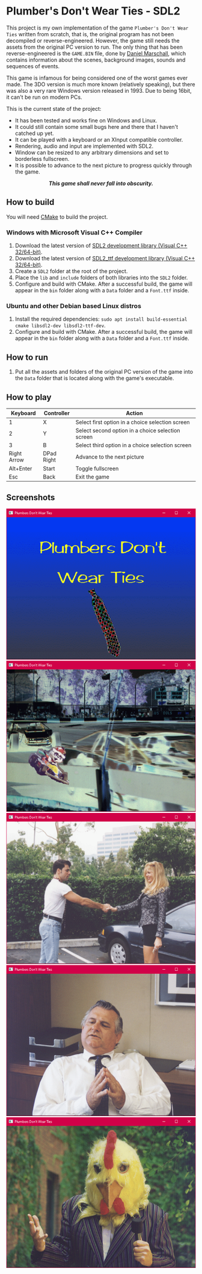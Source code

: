 # Plumber's Don't Wear Ties - SDL2

This project is my own implementation of the game `Plumber's Don't Wear Ties` written from scratch, that is, the original program has not been decompiled or reverse-engineered. However, the game still needs the assets from the original PC version to run. The only thing that has been reverse-engineered is the `GAME.BIN` file, done by [Daniel Marschall](https://misc.daniel-marschall.de/spiele/plumbers/?page=pc_gamebin), which contains information about the scenes, background images, sounds and sequences of events.

This game is infamous for being considered one of the worst games ever made. The 3DO version is much more known (relatively speaking), but there was also a very rare Windows version released in 1993. Due to being 16bit, it can't be run on modern PCs.

This is the current state of the project:

- It has been tested and works fine on Windows and Linux.
- It could still contain some small bugs here and there that I haven't catched up yet.
- It can be played with a keyboard or an XInput compatible controller.
- Rendering, audio and input are implemented with SDL2.
- Window can be resized to any arbitrary dimensions and set to borderless fullscreen.
- It is possible to advance to the next picture to progress quickly through the game.

<p align="center" style="font-weight: bold; font-style: italic">This game shall never fall into obscurity.</p>

## How to build

You will need [CMake](https://cmake.org) to build the project.

### Windows with Microsoft Visual C++ Compiler

1. Download the latest version of [SDL2 development library (Visual C++ 32/64-bit)](https://www.libsdl.org/download-2.0.php).
2. Download the latest version of [SDL2_ttf development library (Visual C++ 32/64-bit)](https://www.libsdl.org/projects/SDL_ttf/).
3. Create a `SDL2` folder at the root of the project.
4. Place the `lib` and `include` folders of both libraries into the `SDL2` folder.
5. Configure and build with CMake. After a successful build, the game will appear in the `bin` folder along with a `Data` folder and a `Font.ttf` inside.

### Ubuntu and other Debian based Linux distros

1. Install the required dependencies: `sudo apt install build-essential cmake libsdl2-dev libsdl2-ttf-dev`.
2. Configure and build with CMake. After a successful build, the game will appear in the `bin` folder along with a `Data` folder and a `Font.ttf` inside.

## How to run

1. Put all the assets and folders of the original PC version of the game into the `Data` folder that is located along with the game's executable.

## How to play

| Keyboard    | Controller | Action                                            |
|-------------|------------|---------------------------------------------------|
| 1           | X          | Select first option in a choice selection screen  |
| 2           | Y          | Select second option in a choice selection screen |
| 3           | B          | Select third option in a choice selection screen  |
| Right Arrow | DPad Right | Advance to the next picture                       |
| Alt+Enter   | Start      | Toggle fullscreen                                 |
| Esc         | Back       | Exit the game                                     |

## Screenshots

<p align="center">
  <img title="Plumber's Don't Wear Ties screenshot" src="/screenshot00.png">
  <img title="Plumber's Don't Wear Ties screenshot" src="/screenshot01.png">
  <img title="Plumber's Don't Wear Ties screenshot" src="/screenshot02.png">
  <img title="Plumber's Don't Wear Ties screenshot" src="/screenshot03.png">
  <img title="Plumber's Don't Wear Ties screenshot" src="/screenshot04.png">
</p>
